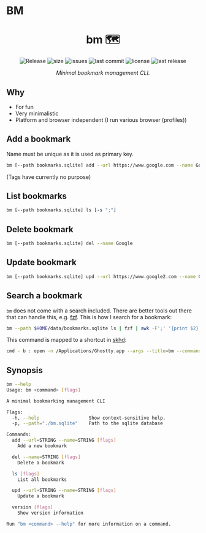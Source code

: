 # BM

<h1 align="center">bm 🗺️</h1>

<div align="center">
  <p>
    <img src="https://github.com/Allaman/bm/actions/workflows/release.yaml/badge.svg" alt="Release"/>
    <img src="https://img.shields.io/github/repo-size/Allaman/bm" alt="size"/>
    <img src="https://img.shields.io/github/issues/Allaman/bm" alt="issues"/>
    <img src="https://img.shields.io/github/last-commit/Allaman/bm" alt="last commit"/>
    <img src="https://img.shields.io/github/license/Allaman/bm" alt="license"/>
    <img src="https://img.shields.io/github/v/release/Allaman/bm?sort=semver" alt="last release"/>
  </p>
 <em>Minimal bookmark management CLI.</em>
</div>

## Why

- For fun
- Very minimalistic
- Platform and browser independent (I run various browser (profiles))

## Add a bookmark

Name must be unique as it is used as primary key.

```sh
bm [--path bookmarks.sqlite] add --url https://www.google.com --name Google [--tags foo bar]
```

(Tags have currently no purpose)

## List bookmarks

```sh
bm [--path bookmarks.sqlite] ls [-s ";"]
```

## Delete bookmark

```sh
bm [--path bookmarks.sqlite] del --name Google
```

## Update bookmark

```sh
bm [--path bookmarks.sqlite] upd --url https://www.google2.com --name Google [--tags foo bar]
```

## Search a bookmark

`bm` does not come with a search included. There are better tools out there that can handle this, e.g. [fzf](https://github.com/junegunn/fzf). This is how I search for a bookmark:

```sh
bm --path $HOME/data/bookmarks.sqlite ls | fzf | awk -F';' '{print $2}' | ccopy
```

This command is mapped to a shortcut in [skhd](https://github.com/koekeishiya/skhd):

```sh
cmd - b : open -n /Applications/Ghostty.app --args --title=bm --command="bm --path $HOME/data/bookmarks.sqlite ls | fzf | awk -F';' '{print $2}' | ccopy"
```

## Synopsis

```sh
bm --help
Usage: bm <command> [flags]

A minimal bookmarking management CLI

Flags:
  -h, --help                  Show context-sensitive help.
  -p, --path="./bm.sqlite"    Path to the sqlite database

Commands:
  add --url=STRING --name=STRING [flags]
    Add a new bookmark

  del --name=STRING [flags]
    Delete a bookmark

  ls [flags]
    List all bookmarks

  upd --url=STRING --name=STRING [flags]
    Update a bookmark

  version [flags]
    Show version information

Run "bm <command> --help" for more information on a command.

```
